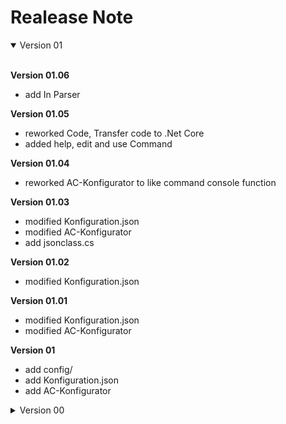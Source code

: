 # Realease Note 
<details open>
<summary>Version 01</summary>
<br>

**Version 01.06**
   * add In Parser
   
**Version 01.05**
* reworked Code, Transfer code to .Net Core
* added help, edit and use Command

**Version 01.04**
* reworked AC-Konfigurator to like command console function

**Version 01.03**
* modified Konfiguration.json
* modified AC-Konfigurator
* add jsonclass.cs

**Version 01.02**
* modified Konfiguration.json

**Version 01.01**
* modified Konfiguration.json
* modified AC-Konfigurator

**Version 01**
* add config/
* add Konfiguration.json
* add AC-Konfigurator

</details>

<details close>
<summary>Version 00</summary>
<br>

**Version 00.03**
* modified Examples
* added subdirectory to [samples/](https://github.com/AC-Fernglas/AC-Configbuilder/tree/Version_00/samples)

**Version 00.02**
* added Examples
* moved ReleaseNotes from [README](https://github.com/AC-Fernglas/AC-Configbuilder/blob/Version_00/README.MD)
* modified Releas Notes and [README](https://github.com/AC-Fernglas/AC-Configbuilder/blob/Version_00/README.MD)

**Version 00.01**
* added src/
* added [samples/](https://github.com/AC-Fernglas/AC-Configbuilder/tree/Version_00/samples)
* added docs/
* added test/
* added and updated [README](https://github.com/AC-Fernglas/AC-Configbuilder/blob/Version_00/README.MD)

**Version 00**
* OrdnerStrucktur 
* README.md
* Beispieldaten











